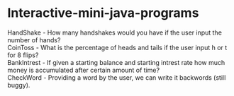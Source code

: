 # Interactive-mini-java-programs
HandShake - How many handshakes would you have if the user input the number of hands?<br /> 
CoinToss - What is the percentage of heads and tails if the user input h or t for 8 flips?<br /> 
BankIntrest - If given a starting balance and starting intrest rate how much money is 
              accumulated after certain amount of time?<br /> 
CheckWord - Providing a word by the user, we can write it backwords (still buggy).<br />           
